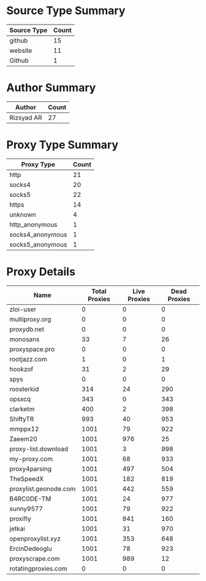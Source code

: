 # Source Type Summary

| Source Type | Count |
|-------------|-------|
| github | 15 |
| website | 11 |
| Github | 1 |


# Author Summary

| Author | Count |
|--------|-------|
| Rizsyad AR | 27 |


# Proxy Type Summary

| Proxy Type | Count |
|------------|-------|
| http | 21 |
| socks4 | 20 |
| socks5 | 22 |
| https | 14 |
| unknown | 4 |
| http_anonymous | 1 |
| socks4_anonymous | 1 |
| socks5_anonymous | 1 |


# Proxy Details

| Name | Total Proxies | Live Proxies | Dead Proxies |
|------|---------------|--------------|---------------|
| zloi-user | 0 | 0 | 0 |
| multiproxy.org | 0 | 0 | 0 |
| proxydb.net | 0 | 0 | 0 |
| monosans | 33 | 7 | 26 |
| proxyspace.pro | 0 | 0 | 0 |
| rootjazz.com | 1 | 0 | 1 |
| hookzof | 31 | 2 | 29 |
| spys | 0 | 0 | 0 |
| roosterkid | 314 | 24 | 290 |
| opsxcq | 343 | 0 | 343 |
| clarketm | 400 | 2 | 398 |
| ShiftyTR | 993 | 40 | 953 |
| mmppx12 | 1001 | 79 | 922 |
| Zaeem20 | 1001 | 976 | 25 |
| proxy-list.download | 1001 | 3 | 998 |
| my-proxy.com | 1001 | 68 | 933 |
| proxy4parsing | 1001 | 497 | 504 |
| TheSpeedX | 1001 | 182 | 819 |
| proxylist.geonode.com | 1001 | 442 | 559 |
| B4RC0DE-TM | 1001 | 24 | 977 |
| sunny9577 | 1001 | 79 | 922 |
| proxifly | 1001 | 841 | 160 |
| jetkai | 1001 | 31 | 970 |
| openproxylist.xyz | 1001 | 353 | 648 |
| ErcinDedeoglu | 1001 | 78 | 923 |
| proxyscrape.com | 1001 | 989 | 12 |
| rotatingproxies.com | 0 | 0 | 0 |
